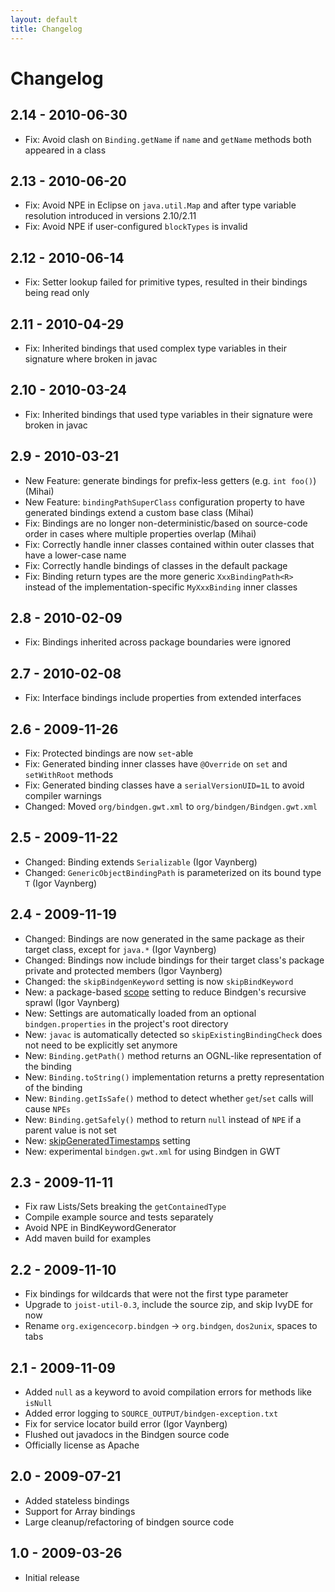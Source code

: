 ```yaml
---
layout: default
title: Changelog
---
```


Changelog
=========

## 2.14 - 2010-06-30

* Fix: Avoid clash on `Binding.getName` if `name` and `getName` methods both appeared in a class

## 2.13 - 2010-06-20

* Fix: Avoid NPE in Eclipse on `java.util.Map` and after type variable resolution introduced in versions 2.10/2.11
* Fix: Avoid NPE if user-configured `blockTypes` is invalid

## 2.12 - 2010-06-14

* Fix: Setter lookup failed for primitive types, resulted in their bindings being read only

## 2.11 - 2010-04-29

* Fix: Inherited bindings that used complex type variables in their signature where broken in javac

## 2.10 - 2010-03-24

* Fix: Inherited bindings that used type variables in their signature were broken in javac

## 2.9 - 2010-03-21

* New Feature: generate bindings for prefix-less getters (e.g. `int foo()`) (Mihai)
* New Feature: `bindingPathSuperClass` configuration property to have generated bindings extend a custom base class (Mihai) 
* Fix: Bindings are no longer non-deterministic/based on source-code order in cases where multiple properties overlap (Mihai)
* Fix: Correctly handle inner classes contained within outer classes that have a lower-case name
* Fix: Correctly handle bindings of classes in the default package
* Fix: Binding return types are the more generic `XxxBindingPath<R>` instead of the implementation-specific `MyXxxBinding` inner classes

## 2.8 - 2010-02-09

* Fix: Bindings inherited across package boundaries were ignored

## 2.7 - 2010-02-08

* Fix: Interface bindings include properties from extended interfaces

## 2.6 - 2009-11-26

* Fix: Protected bindings are now `set`-able
* Fix: Generated binding inner classes have `@Override` on `set` and `setWithRoot` methods
* Fix: Generated binding classes have a `serialVersionUID=1L` to avoid compiler warnings
* Changed: Moved `org/bindgen.gwt.xml` to `org/bindgen/Bindgen.gwt.xml`

## 2.5 - 2009-11-22

* Changed: Binding extends `Serializable` (Igor Vaynberg)
* Changed: `GenericObjectBindingPath` is parameterized on its bound type `T` (Igor Vaynberg)

## 2.4 - 2009-11-19

* Changed: Bindings are now generated in the same package as their target class, except for `java.*` (Igor Vaynberg)
* Changed: Bindings now include bindings for their target class's package private and protected members (Igor Vaynberg)
* Changed: the `skipBindgenKeyword` setting is now `skipBindKeyword`
* New: a package-based [scope](config.html) setting to reduce Bindgen's recursive sprawl (Igor Vaynberg)
* New: Settings are automatically loaded from an optional `bindgen.properties` in the project's root directory
* New: `javac` is automatically detected so `skipExistingBindingCheck` does not need to be explicitly set anymore
* New: `Binding.getPath()` method returns an OGNL-like representation of the binding
* New: `Binding.toString()` implementation returns a pretty representation of the binding
* New: `Binding.getIsSafe()` method to detect whether `get`/`set` calls will cause `NPEs`
* New: `Binding.getSafely()` method to return `null` instead of `NPE` if a parent value is not set
* New: [skipGeneratedTimestamps](config.html) setting
* New: experimental `bindgen.gwt.xml` for using Bindgen in GWT

## 2.3 - 2009-11-11

* Fix raw Lists/Sets breaking the `getContainedType`
* Compile example source and tests separately
* Avoid NPE in BindKeywordGenerator
* Add maven build for examples

## 2.2 - 2009-11-10

* Fix bindings for wildcards that were not the first type parameter
* Upgrade to `joist-util-0.3`, include the source zip, and skip IvyDE for now
* Rename `org.exigencecorp.bindgen` -> `org.bindgen`, `dos2unix`, spaces to tabs

## 2.1 - 2009-11-09

* Added `null` as a keyword to avoid compilation errors for methods like `isNull`
* Added error logging to `SOURCE_OUTPUT/bindgen-exception.txt`
* Fix for service locator build error (Igor Vaynberg)
* Flushed out javadocs in the Bindgen source code
* Officially license as Apache

## 2.0 - 2009-07-21

* Added stateless bindings
* Support for Array bindings
* Large cleanup/refactoring of bindgen source code

## 1.0 - 2009-03-26

* Initial release


